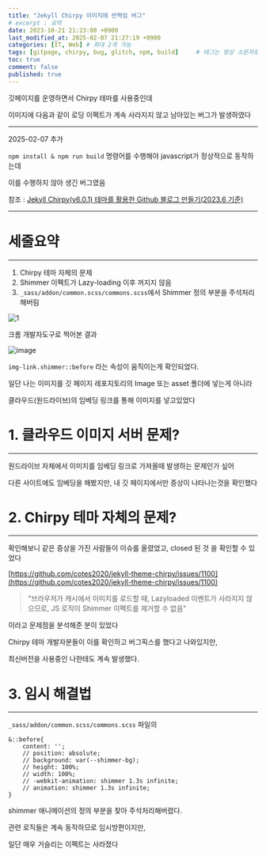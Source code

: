 ```yaml
---
title: "Jekyll Chirpy 이미지에 반짝임 버그"
# excerpt : 요약
date: 2023-10-21 21:23:00 +0900
last_modified_at: 2025-02-07 21:27:19 +0900
categories: [IT, Web] # 최대 2개 가능
tags: [gitpage, chirpy, bug, glitch, npm, build]     # 태그는 항상 소문자로 작성할 것
toc: true
comment: false
published: true
---
```


깃페이지를 운영하면서 Chirpy 테마를 사용중인데

이미지에 다음과 같이 로딩 이펙트가 계속 사라지지 않고 남아있는 버그가 발생하였다

---
2025-02-07 추가

`npm install & npm run build` 명령어를 수행해야 javascript가 정상적으로 동작하는데

이를 수행하지 않아 생긴 버그였음

참조 : [Jekyll Chirpy(v6.0.1) 테마를 활용한 Github 블로그 만들기(2023.6 기준)](https://jjikin.com/posts/Jekyll-Chirpy-%ED%85%8C%EB%A7%88%EB%A5%BC-%ED%99%9C%EC%9A%A9%ED%95%9C-Github-%EB%B8%94%EB%A1%9C%EA%B7%B8-%EB%A7%8C%EB%93%A4%EA%B8%B0(2023-6%EC%9B%94-%EA%B8%B0%EC%A4%80)/)

---


# 세줄요약
---
1. Chirpy 테마 자체의 문제
2. Shimmer 이펙트가 Lazy-loading 이후 꺼지지 않음
3. `_sass/addon/common.scss/commons.scss`에서 Shimmer 정의 부분을 주석처리해버림

![1](https://github.com/jinhg0214/jinhg0214.github.io/assets/70011316/a6317934-415b-4ae4-92cf-441da8ae00fd)

크롬 개발자도구로 찍어본 결과 

![image](https://github.com/jinhg0214/jinhg0214.github.io/assets/70011316/c54ffb01-1cad-4102-ad46-ac34a6faa9de)

`img-link.shimmer::before` 라는 속성이 움직이는게 확인되었다.

일단 나는 이미지를 깃 페이지 레포지토리의 Image 또는 asset 폴더에 넣는게 아니라

클라우드(원드라이브)의 임베딩 링크를 통해 이미지를 넣고있었다

# 1. 클라우드 이미지 서버 문제?
---
원드라이브 자체에서 이미지를 임베딩 링크로 가져올때 발생하는 문제인가 싶어

다른 사이트에도 임베딩을 해봤지만, 내 깃 페이지에서만 증상이 나타나는것을 확인했다

# 2. Chirpy 테마 자체의 문제?
---
확인해보니 같은 증상을 가진 사람들이 이슈를 올렸었고, closed 된 것 을 확인할 수 있었다

[https://github.com/cotes2020/jekyll-theme-chirpy/issues/1100](https://github.com/cotes2020/jekyll-theme-chirpy/issues/1100)

> "브라우저가 캐시에서 이미지를 로드할 때, Lazyloaded 이벤트가 사라지지 않으므로,
> JS 로직이 Shimmer 이펙트를 제거할 수 없음"

이라고 문제점을 분석해준 분이 있었다

Chirpy 테마 개발자분들이 이를 확인하고 버그픽스를 했다고 나와있지만,

최신버전을 사용중인 나한테도 계속 발생했다.

# 3. 임시 해결법
---
`_sass/addon/common.scss/commons.scss` 파일의
```
&::before{
    content: '';
    // position: absolute;
    // background: var(--shimmer-bg);
    // height: 100%;
    // width: 100%;
    // -webkit-animation: shimmer 1.3s infinite;
    // animation: shimmer 1.3s infinite;
}
```

shimmer 애니메이션의 정의 부분을 찾아 주석처리해버렸다.

관련 로직들은 계속 동작하므로 임시방편이지만, 

일단 매우 거슬리는 이펙트는 사라졌다


